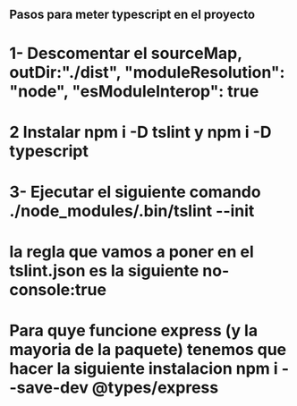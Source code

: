 ## Pasos para meter typescript en el proyecto

# 1- Descomentar el sourceMap, outDir:"./dist", "moduleResolution": "node", "esModuleInterop": true

# 2 Instalar npm i -D tslint y npm i -D typescript

# 3- Ejecutar el siguiente comando ./node_modules/.bin/tslint --init

# la regla que vamos a poner en el tslint.json es la siguiente no-console:true

# Para quye funcione express (y la mayoria de la paquete) tenemos que hacer la siguiente instalacion npm i --save-dev @types/express
